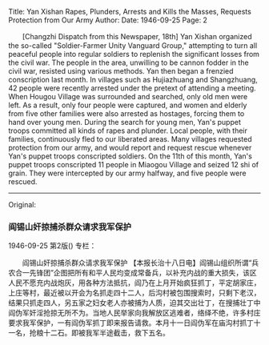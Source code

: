 Title: Yan Xishan Rapes, Plunders, Arrests and Kills the Masses, Requests Protection from Our Army
Author:
Date: 1946-09-25
Page: 2

　　[Changzhi Dispatch from this Newspaper, 18th] Yan Xishan organized the so-called "Soldier-Farmer Unity Vanguard Group," attempting to turn all peaceful people into regular soldiers to replenish the significant losses from the civil war. The people in the area, unwilling to be cannon fodder in the civil war, resisted using various methods. Yan then began a frenzied conscription last month. In villages such as Hujiazhuang and Shangzhuang, 42 people were recently arrested under the pretext of attending a meeting. When Hougou Village was surrounded and searched, only old men were left. As a result, only four people were captured, and women and elderly from five other families were also arrested as hostages, forcing them to hand over young men. During the search for young men, Yan's puppet troops committed all kinds of rapes and plunder. Local people, with their families, continuously fled to our liberated areas. Many villages requested protection from our army, and would report and request rescue whenever Yan's puppet troops conscripted soldiers. On the 11th of this month, Yan's puppet troops conscripted 11 people in Miaogou Village and seized 12 shi of grain. They were intercepted by our army halfway, and five people were rescued.



<hr /> 

Original: 


### 阎锡山奸掠捕杀群众请求我军保护

1946-09-25
第2版()
专栏：

　　阎锡山奸掠捕杀群众请求我军保护
    【本报长治十八日电】阎锡山组织所谓“兵农合一先锋团”企图把所有和平人民均变成常备兵，以补充内战的重大损失，该区人民不愿充内战炮灰，用各种方法抵抗，阎乃在上月开始疯狂抓丁，平定胡家庄，上庄等村，最近被以开会为名抓走四十二人，后沟村被包围搜索时，只剩下老汉，结果只抓走四人，另五家之妇女老人亦被捕为人质，迫其交出壮丁，在搜捕壮丁中阎伪军奸淫抢掠无所不为。当地人民举家向我解放区逃难者，络绎不绝，许多村庄要求我军保护，一有阎伪军抓丁即来报告请救。本月十一日阎伪军在庙沟村抓丁十一名，抢粮十二石。即被我军半途截击，救下五名。
